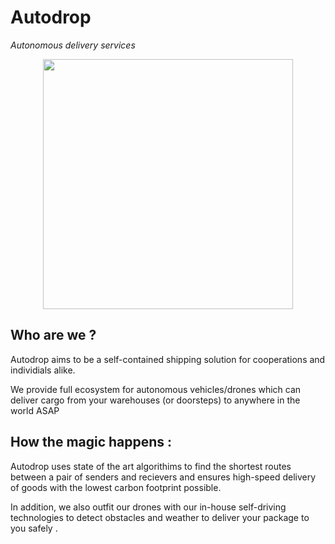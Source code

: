# Autodrop 
<i>Autonomous delivery services</i>
<p align="center">
<img src="https://user-images.githubusercontent.com/54982599/159121289-e77ab694-41bb-4516-9603-417fd9280779.jpg" width="400">
</p>

## Who are we ?
Autodrop aims to be a self-contained shipping solution for cooperations and individials alike.

We provide full ecosystem for autonomous vehicles/drones which can deliver cargo from your warehouses (or doorsteps) to anywhere in the world ASAP

## How the magic happens :

Autodrop uses state of the art algorithims to find the shortest routes between a pair of senders and recievers and ensures high-speed delivery of goods with the lowest carbon footprint possible.

In addition, we also outfit our drones with our in-house self-driving technologies to detect obstacles and weather to deliver your package to you safely .

